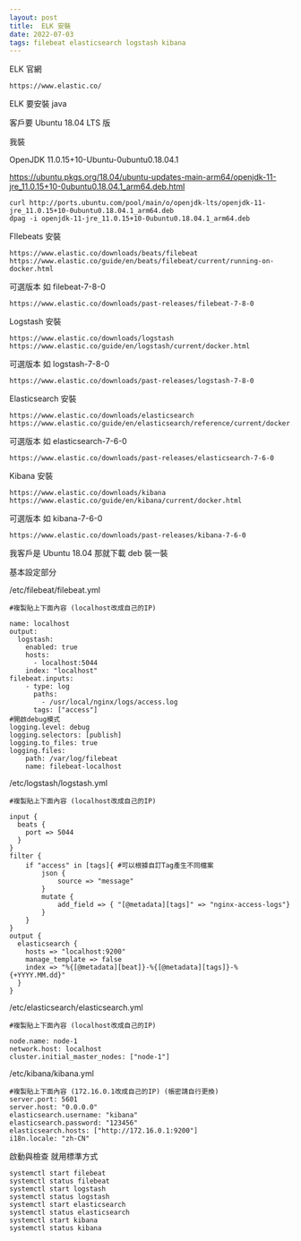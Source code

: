 ```yaml
---
layout: post
title:  ELK 安裝
date: 2022-07-03
tags: filebeat elasticsearch logstash kibana
---
```


ELK 官網
```
https://www.elastic.co/
```

ELK 要安裝 java

客戶要 Ubuntu 18.04 LTS 版

我裝

OpenJDK 11.0.15+10-Ubuntu-0ubuntu0.18.04.1

https://ubuntu.pkgs.org/18.04/ubuntu-updates-main-arm64/openjdk-11-jre_11.0.15+10-0ubuntu0.18.04.1_arm64.deb.html

```
curl http://ports.ubuntu.com/pool/main/o/openjdk-lts/openjdk-11-jre_11.0.15+10-0ubuntu0.18.04.1_arm64.deb
dpag -i openjdk-11-jre_11.0.15+10-0ubuntu0.18.04.1_arm64.deb
```

FIlebeats 安裝
```
https://www.elastic.co/downloads/beats/filebeat
https://www.elastic.co/guide/en/beats/filebeat/current/running-on-docker.html
```

可選版本 如 filebeat-7-8-0
```
https://www.elastic.co/downloads/past-releases/filebeat-7-8-0
```

Logstash 安裝
```
https://www.elastic.co/downloads/logstash
https://www.elastic.co/guide/en/logstash/current/docker.html
```
可選版本 如 logstash-7-8-0
```
https://www.elastic.co/downloads/past-releases/logstash-7-8-0
```

Elasticsearch 安裝
```
https://www.elastic.co/downloads/elasticsearch
https://www.elastic.co/guide/en/elasticsearch/reference/current/docker.html
```

可選版本 如 elasticsearch-7-6-0
```
https://www.elastic.co/downloads/past-releases/elasticsearch-7-6-0
```

Kibana 安裝
```
https://www.elastic.co/downloads/kibana
https://www.elastic.co/guide/en/kibana/current/docker.html
```

可選版本 如 kibana-7-6-0
```
https://www.elastic.co/downloads/past-releases/kibana-7-6-0
```

我客戶是 Ubuntu 18.04 那就下載 deb 裝一裝

基本設定部分

/etc/filebeat/filebeat.yml
```
#複製貼上下面內容 (localhost改成自己的IP)

name: localhost
output:
  logstash:
    enabled: true
    hosts:
      - localhost:5044
    index: "localhost"
filebeat.inputs:
    - type: log
      paths:
        - /usr/local/nginx/logs/access.log
      tags: ["access"]
#開啟debug模式
logging.level: debug
logging.selectors: [publish]
logging.to_files: true
logging.files:
    path: /var/log/filebeat
    name: filebeat-localhost
```


/etc/logstash/logstash.yml
```
#複製貼上下面內容 (localhost改成自己的IP)

input {
  beats {
    port => 5044
  }
}
filter {
    if "access" in [tags]{ #可以根據自訂Tag產生不同檔案
        json {
            source => "message"
        }
        mutate {
            add_field => { "[@metadata][tags]" => "nginx-access-logs"}
        }
    }
}
output {
  elasticsearch {
    hosts => "localhost:9200"
    manage_template => false
    index => "%{[@metadata][beat]}-%{[@metadata][tags]}-%{+YYYY.MM.dd}"
  }
}
```

/etc/elasticsearch/elasticsearch.yml
```
#複製貼上下面內容 (localhost改成自己的IP)

node.name: node-1
network.host: localhost
cluster.initial_master_nodes: ["node-1"]
```

/etc/kibana/kibana.yml
```
#複製貼上下面內容 (172.16.0.1改成自己的IP) (帳密請自行更換)
server.port: 5601
server.host: "0.0.0.0"
elasticsearch.username: "kibana"
elasticsearch.password: "123456"
elasticsearch.hosts: ["http://172.16.0.1:9200"]
i18n.locale: "zh-CN"
```

啟動與檢查 就用標準方式
```
systemctl start filebeat
systemctl status filebeat
systemctl start logstash
systemctl status logstash
systemctl start elasticsearch
systemctl status elasticsearch
systemctl start kibana
systemctl status kibana
```

